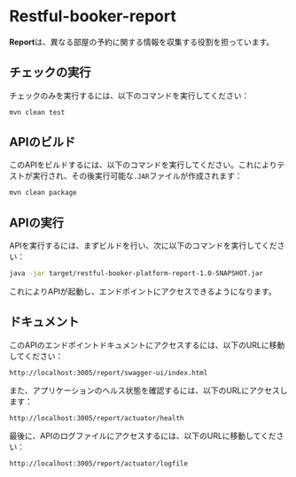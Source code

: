 # Restful-booker-report

**Report**は、異なる部屋の予約に関する情報を収集する役割を担っています。

## チェックの実行

チェックのみを実行するには、以下のコマンドを実行してください：

```bash
mvn clean test
```

## APIのビルド

このAPIをビルドするには、以下のコマンドを実行してください。これによりテストが実行され、その後実行可能な`.JAR`ファイルが作成されます：

```bash
mvn clean package
```

## APIの実行

APIを実行するには、まずビルドを行い、次に以下のコマンドを実行してください：

```bash
java -jar target/restful-booker-platform-report-1.0-SNAPSHOT.jar
```

これによりAPIが起動し、エンドポイントにアクセスできるようになります。

## ドキュメント

このAPIのエンドポイントドキュメントにアクセスするには、以下のURLに移動してください：

```
http://localhost:3005/report/swagger-ui/index.html
```

また、アプリケーションのヘルス状態を確認するには、以下のURLにアクセスします：

```
http://localhost:3005/report/actuator/health
```

最後に、APIのログファイルにアクセスするには、以下のURLに移動してください：

```
http://localhost:3005/report/actuator/logfile
```
```